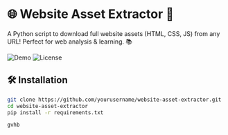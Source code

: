 # 🌐 Website Asset Extractor 🚀

A Python script to download full website assets (HTML, CSS, JS) from any URL! Perfect for web analysis & learning. 📚

![Demo](https://img.shields.io/badge/🖥-Demo%20Ready-success) ![License](https://img.shields.io/badge/📃-MIT%20License-blue)

## 🛠 Installation

```bash
git clone https://github.com/yourusername/website-asset-extractor.git
cd website-asset-extractor
pip install -r requirements.txt

gvhb